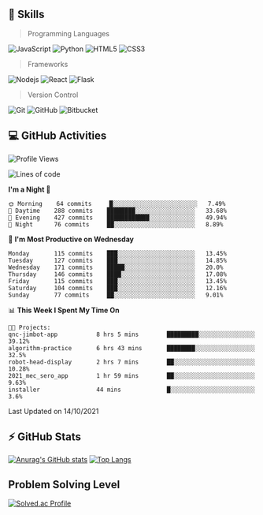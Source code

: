 ## :rocket: Skills<br/>

> Programming Languages

![JavaScript](https://img.shields.io/badge/-JavaScript-%23F7DF1C?style=for-the-badge&logo=javascript&logoColor=white)
![Python](https://img.shields.io/badge/python%20-%2314354C.svg?&style=for-the-badge&logo=python&logoColor=white)
![HTML5](https://img.shields.io/badge/html5%20-%23E34F26.svg?&style=for-the-badge&logo=html5&logoColor=white)
![CSS3](https://img.shields.io/badge/css3%20-%231572B6.svg?&style=for-the-badge&logo=css3&logoColor=white)

> Frameworks

![Nodejs](https://img.shields.io/badge/node.js%20-%2343853D.svg?&style=for-the-badge&logo=node.js&logoColor=white)
![React](https://img.shields.io/badge/React-20232A?style=for-the-badge&logo=react&logoColor=61DAFB)
![Flask](https://img.shields.io/badge/flask%20-%23000.svg?&style=for-the-badge&logo=flask&logoColor=white)

> Version Control

![Git](https://img.shields.io/badge/git%20-%23F05033.svg?&style=for-the-badge&logo=git&logoColor=white)
![GitHub](https://img.shields.io/badge/github%20-%23121011.svg?&style=for-the-badge&logo=github&logoColor=white)
![Bitbucket](https://img.shields.io/badge/bitbucket%20-%230047B3.svg?&style=for-the-badge&logo=bitbucket&logoColor=white)

## :computer: GitHub Activities<br/>

<!--START_SECTION:waka-->
![Profile Views](http://img.shields.io/badge/Profile%20Views-2-blue)

![Lines of code](https://img.shields.io/badge/From%20Hello%20World%20I%27ve%20Written-954251%20lines%20of%20code-blue)

**I'm a Night 🦉** 

```text
🌞 Morning    64 commits     █░░░░░░░░░░░░░░░░░░░░░░░░   7.49% 
🌆 Daytime    288 commits    ████████░░░░░░░░░░░░░░░░░   33.68% 
🌃 Evening    427 commits    ████████████░░░░░░░░░░░░░   49.94% 
🌙 Night      76 commits     ██░░░░░░░░░░░░░░░░░░░░░░░   8.89%

```
📅 **I'm Most Productive on Wednesday** 

```text
Monday       115 commits    ███░░░░░░░░░░░░░░░░░░░░░░   13.45% 
Tuesday      127 commits    ███░░░░░░░░░░░░░░░░░░░░░░   14.85% 
Wednesday    171 commits    █████░░░░░░░░░░░░░░░░░░░░   20.0% 
Thursday     146 commits    ████░░░░░░░░░░░░░░░░░░░░░   17.08% 
Friday       115 commits    ███░░░░░░░░░░░░░░░░░░░░░░   13.45% 
Saturday     104 commits    ███░░░░░░░░░░░░░░░░░░░░░░   12.16% 
Sunday       77 commits     ██░░░░░░░░░░░░░░░░░░░░░░░   9.01%

```


📊 **This Week I Spent My Time On** 

```text
🐱‍💻 Projects: 
qnc-jimbot-app           8 hrs 5 mins        █████████░░░░░░░░░░░░░░░░   39.12% 
algorithm-practice       6 hrs 43 mins       ████████░░░░░░░░░░░░░░░░░   32.5% 
robot-head-display       2 hrs 7 mins        ██░░░░░░░░░░░░░░░░░░░░░░░   10.28% 
2021_mec_sero_app        1 hr 59 mins        ██░░░░░░░░░░░░░░░░░░░░░░░   9.63% 
installer                44 mins             █░░░░░░░░░░░░░░░░░░░░░░░░   3.6%

```


 Last Updated on 14/10/2021
<!--END_SECTION:waka-->


## :zap: GitHub Stats<br/>
    
[![Anurag's GitHub stats](https://github-readme-stats.vercel.app/api?username=star6973&show_icons=true&theme=prussian)](https://github.com/star6973/github-readme-stats)
[![Top Langs](https://github-readme-stats.vercel.app/api/top-langs/?username=star6973&layout=compact&hide=jupyter%20notebook,html,css,scss&langs_count=4&theme=prussian)](https://github.com/star6973/github-readme-stats)

## Problem Solving Level
[![Solved.ac Profile](http://mazassumnida.wtf/api/v2/generate_badge?boj=whanny)](https://solved.ac/whanny/)
